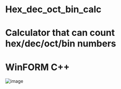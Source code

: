# Hex_dec_oct_bin_calc
# Calculator that can count hex/dec/oct/bin numbers
# WinFORM C++
![image](https://github.com/user-attachments/assets/29acf437-ff77-4a2b-885a-cb85b7d12749)
